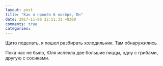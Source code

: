 ```yaml
---
layout: post
title: "Как я провёл 6 ноября, Пн"
date: 2017-11-06 22:51:31 +0300
comments: true
categories: 
---
```


Щито поделать, я пошел разбирать холодильник. Там обнаружились 

Пока нас не было, Юля испекла две большие пиццы, одну с грибами, другую с сосиками.